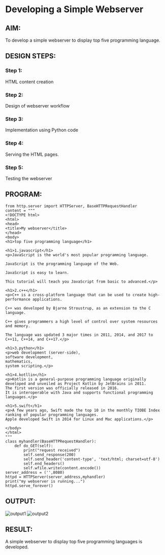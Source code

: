 # Developing a Simple Webserver
## AIM:
To develop a simple webserver to display top five programming language.

## DESIGN STEPS:
### Step 1: 
HTML content creation
### Step 2:
Design of webserver workflow
### Step 3:
Implementation using Python code
### Step 4:
Serving the HTML pages.
### Step 5:
Testing the webserver

## PROGRAM:
```
from http.server import HTTPServer, BaseHTTPRequestHandler
content = """
<!DOCTYPE html>
<html>
<head>
<title>My webserver</title>
</head>
<body>
<h1>top five programming language</h1>

<h1>1.javascript</h1>
<p>JavaScript is the world's most popular programming language.

JavaScript is the programming language of the Web.

JavaScript is easy to learn.

This tutorial will teach you JavaScript from basic to advanced.</p>

<h1>2.c++</h1>
<p>C++ is a cross-platform language that can be used to create high-performance applications.

C++ was developed by Bjarne Stroustrup, as an extension to the C language.

C++ gives programmers a high level of control over system resources and memory.

The language was updated 3 major times in 2011, 2014, and 2017 to C++11, C++14, and C++17.</p>

<h1>3.python</h1>
<p>web development (server-side),
software development,
mathematics,
system scripting.</p>

<h1>4.kotllin</h1>
<p>Kotlin is a general-purpose programming language originally developed and unveiled as Project Kotlin by JetBrains in 2011.
The first version was officially released in 2016.
It is interoperable with Java and supports functional programming languages.</p>

<h1>5.swift</h1>
<p>A few years ago, Swift made the top 10 in the monthly TIOBE Index ranking of popular programming languages.
Apple developed Swift in 2014 for Linux and Mac applications.</p> 

</body>
</html>
"""
class myhandler(BaseHTTPRequestHandler):
    def do_GET(self):
        print("request received")
        self.send_response(200)
        self.send_header('content-type', 'text/html; charset=utf-8')
        self.end_headers()
        self.wfile.write(content.encode())
server_address = ('',8080)
httpd = HTTPServer(server_address,myhandler)
print("my webserver is running...")
httpd.serve_forever()
```
## OUTPUT:
![output1](./web1.jpg)
![output2](./images/output2.png)
## RESULT:
A simple webserver to display top five programming languages is developed.
